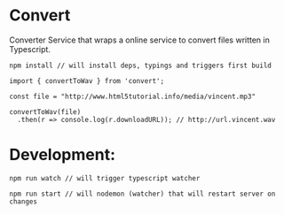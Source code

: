 # Convert

Converter Service that wraps a online service to convert files
written in Typescript.

```
npm install // will install deps, typings and triggers first build 
```

```
import { convertToWav } from 'convert';

const file = "http://www.html5tutorial.info/media/vincent.mp3"

convertToWav(file)
  .then(r => console.log(r.downloadURL)); // http://url.vincent.wav

```

# Development:
```
npm run watch // will trigger typescript watcher 
```
```
npm run start // will nodemon (watcher) that will restart server on changes 
```

